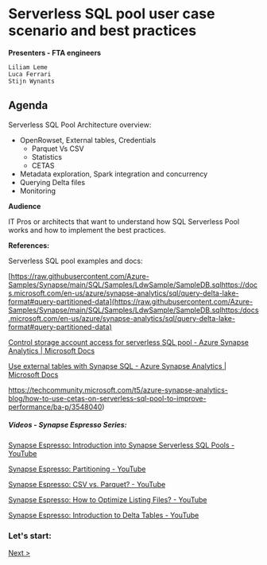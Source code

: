 # Serverless SQL pool user case scenario and best practices

**Presenters - FTA engineers**

	Liliam Leme
	Luca Ferrari
	Stijn Wynants



## Agenda

Serverless SQL  Pool Architecture overview:

- OpenRowset, External tables, Credentials
	- Parquet Vs CSV
	- Statistics
	- CETAS
- Metadata exploration, Spark integration and concurrency
- Querying Delta files
- Monitoring

**Audience**

IT Pros or architects that want to understand how SQL Serverless Pool works and how to implement the best practices.

**References:**

Serverless SQL pool examples and docs:

[https://raw.githubusercontent.com/Azure-Samples/Synapse/main/SQL/Samples/LdwSample/SampleDB.sqlhttps://docs.microsoft.com/en-us/azure/synapse-analytics/sql/query-delta-lake-format#query-partitioned-data](https://raw.githubusercontent.com/Azure-Samples/Synapse/main/SQL/Samples/LdwSample/SampleDB.sqlhttps:/docs.microsoft.com/en-us/azure/synapse-analytics/sql/query-delta-lake-format#query-partitioned-data)

[Control storage account access for serverless SQL pool - Azure Synapse Analytics | Microsoft Docs](https://docs.microsoft.com/en-us/azure/synapse-analytics/sql/develop-storage-files-storage-access-control?tabs=user-identity)

[Use external tables with Synapse SQL - Azure Synapse Analytics | Microsoft Docs](https://docs.microsoft.com/en-us/azure/synapse-analytics/sql/develop-tables-external-tables?tabs=hadoop)

https://techcommunity.microsoft.com/t5/azure-synapse-analytics-blog/how-to-use-cetas-on-serverless-sql-pool-to-improve-performance/ba-p/3548040)



##### Videos - Synapse Espresso Series:

[Synapse Espresso: Introduction into Synapse Serverless SQL Pools - YouTube](https://www.youtube.com/watch?v=rDl58M5PyVw)

[Synapse Espresso: Partitioning - YouTube](https://www.youtube.com/watch?v=UT3Rj6Jfh4U)

[Synapse Espresso: CSV vs. Parquet? - YouTube](https://www.youtube.com/watch?v=u00hCcpY6ng)

[Synapse Espresso: How to Optimize Listing Files? - YouTube](https://www.youtube.com/watch?v=LYsZd2vZffA)

[Synapse Espresso: Introduction to Delta Tables - YouTube](https://www.youtube.com/watch?v=B_wyRXlLKok)




### Let's start:

 [Next >](Architecture_Review.md)